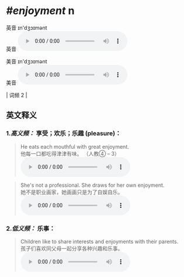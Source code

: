 # ***\#enjoyment*** n
英音 ɪn'dʒɔɪmənt  
英音
<audio src="./media/enjoyment-B.aac" controls="controls"></audio>

美音 ɪn'dʒɔɪmənt  
美音
<audio src="./media/enjoyment.aac" controls="controls"></audio>



| 词频 2 |  

英文释义
---
### 1.*高义频：* **享受；欢乐；乐趣 (pleasure)：**  

 > He eats each mouthful with great enjoyment.   
 > 他每一口都吃得津津有味。  （人教④ – 3）  
<audio src="./media/enjoyment-1.aac" controls="controls"></audio>

 > She's not a professional. She draws for her own enjoyment.  
 > 她不是职业画家，她画画只是为了自娱自乐。    
<audio src="./media/enjoyment-2.aac" controls="controls"></audio>

### 2.*低义频：* **乐事：**  

 > Children like to share interests and enjoyments with their parents.   
 > 孩子们喜欢同父母一起分享各种兴趣和乐事。    
<audio src="./media/enjoyment-3.aac" controls="controls"></audio>


